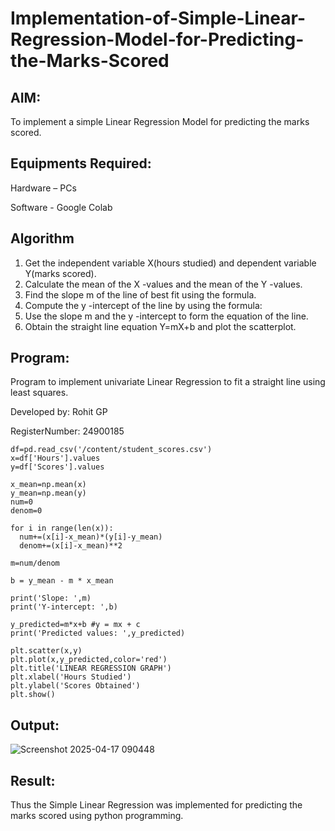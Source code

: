 # Implementation-of-Simple-Linear-Regression-Model-for-Predicting-the-Marks-Scored
## AIM:
To implement a simple Linear Regression Model for predicting the marks scored.

## Equipments Required:
Hardware – PCs

Software - Google Colab

## Algorithm
1. Get the independent variable X(hours studied) and dependent variable Y(marks scored).
2. Calculate the mean of the X -values and the mean of the Y -values.
3. Find the slope m of the line of best fit using the formula.
4. Compute the y -intercept of the line by using the formula:
5. Use the slope m and the y -intercept to form the equation of the line.
6. Obtain the straight line equation Y=mX+b and plot the scatterplot.
  
## Program:

Program to implement univariate Linear Regression to fit a straight line using least squares.

Developed by: Rohit GP

RegisterNumber: 24900185

```
df=pd.read_csv('/content/student_scores.csv')
x=df['Hours'].values
y=df['Scores'].values

x_mean=np.mean(x)
y_mean=np.mean(y)
num=0
denom=0

for i in range(len(x)):
  num+=(x[i]-x_mean)*(y[i]-y_mean)
  denom+=(x[i]-x_mean)**2

m=num/denom

b = y_mean - m * x_mean

print('Slope: ',m)
print('Y-intercept: ',b)

y_predicted=m*x+b #y = mx + c
print('Predicted values: ',y_predicted)

plt.scatter(x,y)
plt.plot(x,y_predicted,color='red')
plt.title('LINEAR REGRESSION GRAPH')
plt.xlabel('Hours Studied')    
plt.ylabel('Scores Obtained')  
plt.show()
```

## Output:

![Screenshot 2025-04-17 090448](https://github.com/user-attachments/assets/8135be2d-5d93-4984-867b-497c2ee09e09)

## Result:
Thus the Simple Linear Regression was implemented for predicting the marks scored using python programming.
